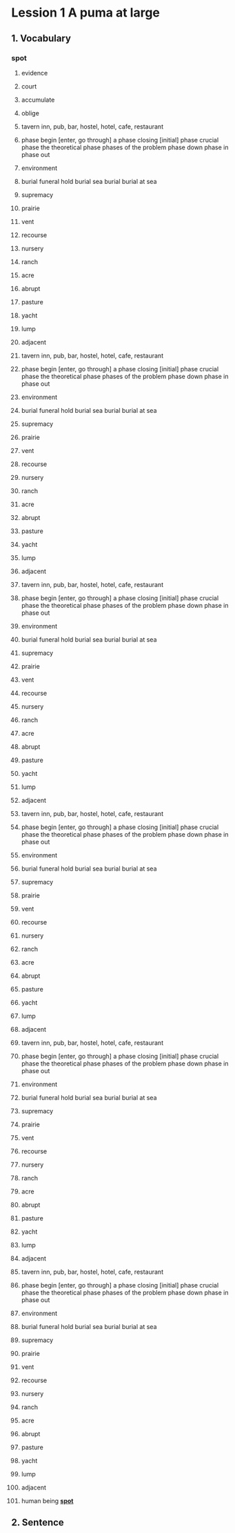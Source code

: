 # Lession 1 A puma at large

## 1. Vocabulary
### spot



1. evidence

1. court

1. accumulate

1. oblige





01. tavern
    inn, pub, bar, hostel, hotel, cafe, restaurant    
02. phase
    begin [enter, go through] a phase
    closing [initial] phase
    crucial phase
    the theoretical phase
    phases of the problem
    phase down
    phase in
    phase out    
03. environment
04. burial
	funeral
	hold burial
	sea burial
	burial at sea	
05. supremacy
	
06. prairie
07. vent
08. recourse
09. nursery
10. ranch
11. acre
12. abrupt
13. pasture
14. yacht
15. lump
16. adjacent

01. tavern
    inn, pub, bar, hostel, hotel, cafe, restaurant    
02. phase
    begin [enter, go through] a phase
    closing [initial] phase
    crucial phase
    the theoretical phase
    phases of the problem
    phase down
    phase in
    phase out    
03. environment
04. burial
	funeral
	hold burial
	sea burial
	burial at sea	
05. supremacy
	
06. prairie
07. vent
08. recourse
09. nursery
10. ranch
11. acre
12. abrupt
13. pasture
14. yacht
15. lump
16. adjacent


01. tavern
    inn, pub, bar, hostel, hotel, cafe, restaurant    
02. phase
    begin [enter, go through] a phase
    closing [initial] phase
    crucial phase
    the theoretical phase
    phases of the problem
    phase down
    phase in
    phase out    
03. environment
04. burial
	funeral
	hold burial
	sea burial
	burial at sea	
05. supremacy
	
06. prairie
07. vent
08. recourse
09. nursery
10. ranch
11. acre
12. abrupt
13. pasture
14. yacht
15. lump
16. adjacent


01. tavern
    inn, pub, bar, hostel, hotel, cafe, restaurant    
02. phase
    begin [enter, go through] a phase
    closing [initial] phase
    crucial phase
    the theoretical phase
    phases of the problem
    phase down
    phase in
    phase out    
03. environment
04. burial
	funeral
	hold burial
	sea burial
	burial at sea	
05. supremacy
	
06. prairie
07. vent
08. recourse
09. nursery
10. ranch
11. acre
12. abrupt
13. pasture
14. yacht
15. lump
16. adjacent


01. tavern
    inn, pub, bar, hostel, hotel, cafe, restaurant    
02. phase
    begin [enter, go through] a phase
    closing [initial] phase
    crucial phase
    the theoretical phase
    phases of the problem
    phase down
    phase in
    phase out    
03. environment
04. burial
	funeral
	hold burial
	sea burial
	burial at sea	
05. supremacy
	
06. prairie
07. vent
08. recourse
09. nursery
10. ranch
11. acre
12. abrupt
13. pasture
14. yacht
15. lump
16. adjacent


01. tavern
    inn, pub, bar, hostel, hotel, cafe, restaurant    
02. phase
    begin [enter, go through] a phase
    closing [initial] phase
    crucial phase
    the theoretical phase
    phases of the problem
    phase down
    phase in
    phase out    
03. environment
04. burial
	funeral
	hold burial
	sea burial
	burial at sea	
05. supremacy
	
06. prairie
07. vent
08. recourse
09. nursery
10. ranch
11. acre
12. abrupt
13. pasture
14. yacht
15. lump
16. adjacent




















































1. human being
   **[spot](01.md#spot)**
  

## 2. Sentence
